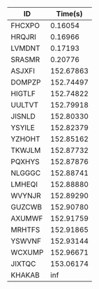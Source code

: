 |ID|Time(s)|
|-|-|
|FHCXPO|0.16054|
|HRQJRI|0.16966|
|LVMDNT|0.17193|
|SRASMR|0.20776|
|ASJXFI|152.67863|
|DOMPZP|152.74497|
|HIGTLF|152.74822|
|UULTVT|152.79918|
|JISNLD|152.80330|
|YSYILE|152.82379|
|YZHOHT|152.85162|
|TKWJLM|152.87732|
|PQXHYS|152.87876|
|NLGGGC|152.88741|
|LMHEQI|152.88880|
|WVYNJR|152.89290|
|GUZCWB|152.90780|
|AXUMWF|152.91759|
|MRHTFS|152.91865|
|YSWVNF|152.93144|
|WCXUMP|152.96671|
|JIXTQC|153.06174|
|KHAKAB|inf|
